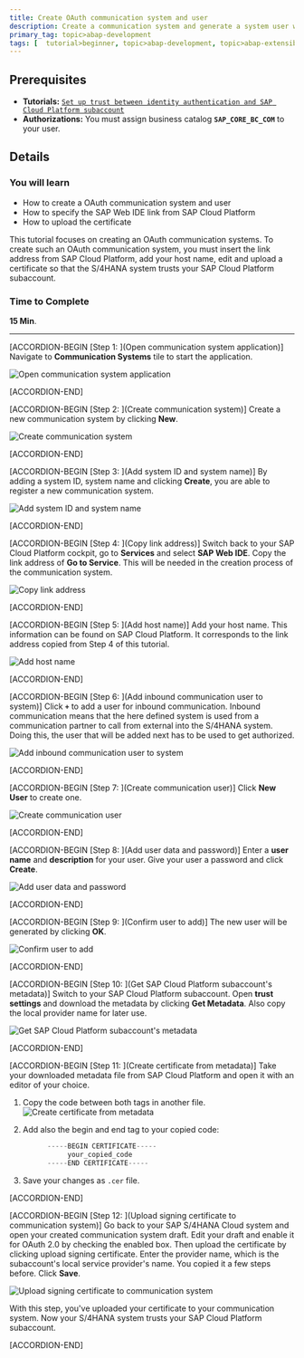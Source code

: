 ```yaml
---
title: Create OAuth communication system and user
description: Create a communication system and generate a system user within the communication system.
primary_tag: topic>abap-development
tags: [  tutorial>beginner, topic>abap-development, topic>abap-extensibility ]
---
```


## Prerequisites  
- **Tutorials:** [`Set up trust between identity authentication and SAP Cloud Platform subaccount`](https://developers.sap.com/tutorials/abap-custom-ui-trust-settings.html)
- **Authorizations:** You must assign business catalog **`SAP_CORE_BC_COM`** to your user.

## Details
### You will learn
- How to create a OAuth communication system and user
- How to specify the SAP Web IDE link from SAP Cloud Platform
- How to upload the certificate

This tutorial focuses on creating an OAuth communication systems. To create such an OAuth communication system, you must insert the link address from SAP Cloud Platform, add your host name, edit and upload a certificate so that the S/4HANA system trusts your SAP Cloud Platform subaccount.

### Time to Complete
**15 Min**.

---

[ACCORDION-BEGIN [Step 1: ](Open communication system application)]
Navigate to **Communication Systems** tile to start the application.

![Open communication system application](system.png)

[ACCORDION-END]

[ACCORDION-BEGIN [Step 2: ](Create communication system)]
Create a new communication system by clicking **New**.

![Create communication system](new.png)

[ACCORDION-END]

[ACCORDION-BEGIN [Step 3: ](Add system ID and system name)]
By adding a system ID, system name and clicking **Create**, you are able to register a new communication system.

![Add system ID and system name](create.png)

[ACCORDION-END]

[ACCORDION-BEGIN [Step 4: ](Copy link address)]
Switch back to your SAP Cloud Platform cockpit, go to **Services** and select **SAP Web IDE**. Copy the link address of **Go to Service**. This will be needed in the creation process of the communication system.

![Copy link address](link.png)

[ACCORDION-END]

[ACCORDION-BEGIN [Step 5: ](Add host name)]
Add your host name. This information can be found on SAP Cloud Platform. It corresponds to the link address copied from Step 4 of this tutorial.

![Add host name](hostname.png)

[ACCORDION-END]

[ACCORDION-BEGIN [Step 6: ](Add inbound communication user to system)]
Click **`+`** to add a user for inbound communication. Inbound communication means that the here defined system is used from a communication partner to call from external into the S/4HANA system. Doing this, the user that will be added next has to be used to get authorized.

![Add inbound communication user to system](plus.png)

[ACCORDION-END]

[ACCORDION-BEGIN [Step 7: ](Create communication user)]
Click **New User** to create one.

![Create communication user](newuser.png)

[ACCORDION-END]

[ACCORDION-BEGIN [Step 8: ](Add user data and password)]
Enter a **user name** and **description** for your user. Give your user a password and click **Create**.

![Add user data and password](userdata.png)

[ACCORDION-END]

[ACCORDION-BEGIN [Step 9: ](Confirm user to add)]
The new user will be generated by clicking **OK**.

![Confirm user to add](ok.png)

[ACCORDION-END]

[ACCORDION-BEGIN [Step 10: ](Get SAP Cloud Platform subaccount's metadata)]
Switch to your SAP Cloud Platform subaccount. Open **trust settings** and download the metadata by clicking **Get Metadata**. Also copy the local provider name for later use.

![Get SAP Cloud Platform subaccount's metadata](trust.png)

[ACCORDION-END]

[ACCORDION-BEGIN [Step 11: ](Create certificate from metadata)]
Take your downloaded metadata file from SAP Cloud Platform and open it with an editor of your choice.

1. Copy the code between both tags in another file.
![Create certificate from metadata](certificate2.png)
2. Add also the begin and end tag to your copied code:

    ```swift
          -----BEGIN CERTIFICATE-----
               your_copied_code
          -----END CERTIFICATE-----

    ```
3. Save your changes as `.cer` file.


[ACCORDION-END]

[ACCORDION-BEGIN [Step 12: ](Upload signing certificate to communication system)]
Go back to your SAP S/4HANA Cloud system and open your created communication system draft. Edit your draft and enable it for OAuth 2.0 by checking the enabled box. Then upload the certificate by clicking upload signing certificate. Enter the provider name, which is the subaccount's local service provider's name. You copied it a few steps before. Click **Save**.

![Upload signing certificate to communication system](certificate.png)

With this step, you've uploaded your certificate to your communication system. Now your S/4HANA system trusts your SAP Cloud Platform subaccount.

[ACCORDION-END]

